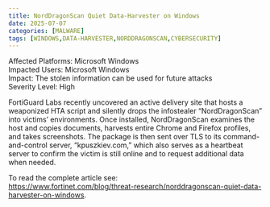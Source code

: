 ```yaml
---
title: NordDragonScan Quiet Data-Harvester on Windows
date: 2025-07-07
categories: [MALWARE]
tags: [WINDOWS,DATA-HARVESTER,NORDDRAGONSCAN,CYBERSECURITY]
---
```


Affected Platforms: Microsoft Windows  
Impacted Users: Microsoft Windows  
Impact: The stolen information can be used for future attacks  
Severity Level: High  

FortiGuard Labs recently uncovered an active delivery site that hosts a weaponized HTA script and silently drops the infostealer “NordDragonScan” into victims’ environments. Once installed, NordDragonScan examines the host and copies documents, harvests entire Chrome and Firefox profiles, and takes screenshots. The package is then sent over TLS to its command-and-control server, “kpuszkiev.com,” which also serves as a heartbeat server to confirm the victim is still online and to request additional data when needed.  

To read the complete article see:  
https://www.fortinet.com/blog/threat-research/norddragonscan-quiet-data-harvester-on-windows.
